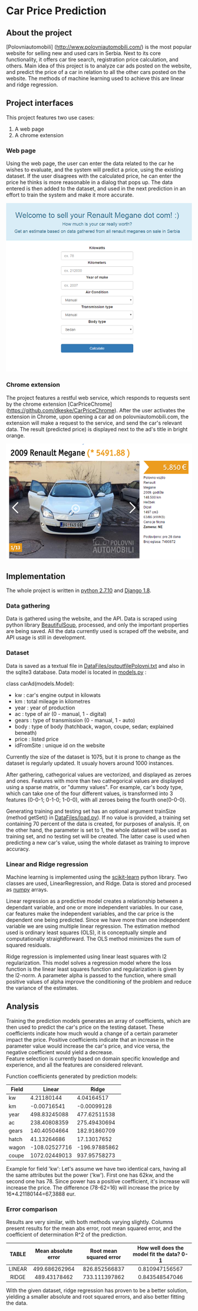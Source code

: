 # Car Price Prediction

## About the project

[Polovniautomobili] (http://www.polovniautomobili.com/) is the most popular website for selling new and used cars in Serbia. Next to its core functionality, it offers car tire search, registration price calculation, and others. Main idea of this project is to analyze car ads posted on the website, and predict the price of a car in relation to all the other cars posted on the website. The methods of machine learning used to achieve this are linear and ridge regression. 

## Project interfaces

This project features two use cases:

1. A web page
2. A chrome extension

### Web page

Using the web page, the user can enter the data related to the car he wishes to evaluate, and the system will predict a price, using the existing dataset. If the user disagrees with the calculated price, he can enter the price he thinks is more reasonable in a dialog that pops up. The data entered is then added to the dataset, and used in the next prediction in an effort to train the system and make it more accurate.

![Website screenshot](https://raw.githubusercontent.com/dkeske/CarPrice/master/pricePrediction/static/sellMegane.PNG "Website front page")

### Chrome extension

The project features a restful web service, which responds to requests sent by the chrome extension [CarPriceChrome] (https://github.com/dkeske/CarPriceChrome). After the user activates the extension in Chrome, upon opening a car ad on polovniautomobili.com, the extension will make a request to the service, and send the car's relevant data. The result (predicted price) is displayed next to the ad's title in bright orange.

![Extension screenshot](https://raw.githubusercontent.com/dkeske/CarPrice/master/pricePrediction/static/megane1.PNG "Extension screenshot")

## Implementation

The whole project is written in [python 2.7.10](https://www.python.org/downloads/release/python-2710/) and [Django 1.8](https://www.djangoproject.com/start/overview/). 

### Data gathering

Data is gathered using the website, and the API. Data is scraped using python library [BeautifulSoup](https://pypi.python.org/pypi/beautifulsoup4), processed, and only the important properties are being saved. All the data currently used is scraped off the website, and API usage is still in development. 

### Dataset

Data is saved as a textual file in [DataFiles/outputfilePolovni.txt](https://github.com/dkeske/CarPrice/blob/master/pricePrediction/DataFiles/outputfilePOLOVNI.txt) and also in the sqlite3 database. Data model is located in [models.py](https://github.com/dkeske/CarPrice/blob/master/pricePrediction/models.py) :

class carAd(models.Model):

- kw : car's engine output in kilowats
- km : total mileage in kilometres
- year : year of production
- ac : type of air  (0 - manual, 1 - digital)
- gears : type of transmission (0 - manual, 1 - auto)
- body : type of body (hatchback, wagon, coupe, sedan; explained beneath)
- price : listed price
- idFromSite : unique id on the website

Currently the size of the dataset is 1075, but it is prone to change as the dataset is regularly updated. It usualy hovers around 1000 instances.

After gathering, cathegorical values are vectorized, and displayed as zeroes and ones. Features with more than two cathegorical values are displayed using a sparse matrix, or "dummy values". For example, car's body type, which can take one of the four different values, is transformed into 3 features (0-0-1; 0-1-0; 1-0-0), with all zeroes being the fourth one(0-0-0).

Generating training and testing set has an optional argument trainSize (method getSet() in [DataFiles/load.py](https://github.com/dkeske/CarPrice/blob/master/pricePrediction/DataFiles/load.py)). If no value is provided, a training set containing 70 percent of the data is created, for purposes of analysis. If, on the other hand, the parameter is set to 1, the whole dataset will be used as training set, and no testing set will be created. The latter case is used when predicting a new car's value, using the whole dataset as training to improve accuracy.

### Linear and Ridge regression
Machine learning is implemented using the [scikit-learn](http://scikit-learn.org/stable/modules/linear_model.html) python library. Two classes are used, LinearRegression, and Ridge. Data is stored and procesed as [numpy](http://www.numpy.org/) arrays. 

Linear regression as a predictive model creates a relationship between a dependant variable, and one or more independent variables. In our case, car features make the independent variables, and the car price is the dependent one being predicted. Since we have more than one independent variable we are using multiple linear regression. The estimation method used is ordinary least squares (OLS), it is conceptually simple and computationally straightforward. The OLS method minimizes the sum of squared residuals.
 
Ridge regression is implemented using linear least squares with l2 regularization. This model solves a regression model where the loss function is the linear least squares function and regularization is given by the l2-norm. A parameter alpha is passed to the function, where small positive values of alpha improve the conditioning of the problem and reduce the variance of the estimates. 

## Analysis

Training the prediction models generates an array of coefficients, which are then used to predict the car's price on the testing dataset. These coefficients indicate how much would a change of a certain parameter impact the price. Positive coefficients indicate that an increase in the parameter value would increase the car's price, and vice versa, the negative coefficient would yield a decrease.  
Feature selection is currently based on domain specific knowledge and experience, and all the features are considered relevant. 

Function coefficients generated by prediction models: 

Field | Linear | Ridge
---|---| --- | 
kw | 4.21180144| 4.04164517
km | -0.00716541| -0.00099128
year | 498.83245088| 477.62511538
ac | 238.40808359| 275.49430694
gears | 140.40504664| 182.91860709
hatch | 41.13264686| 17.13017652
wagon | -108.02527716| -196.97885862
coupe | 1072.02449013| 937.95758273

Example for field 'kw':
Let's assume we have two identical cars, having all the same attributes but the power ('kw'). First one has 62kw, and the second one has 78. Since power has a positive coefficient, it's increase will increase the price. The difference (78-62=16) will increase the price by 16*4.21180144=67,3888 eur.

### Error comparison

Results are very similar, with both methods varying slightly. Columns present results for the mean abs error, root mean squared error, and the coefficient of determination R^2 of the prediction.

 TABLE  | Mean absolute error | Root mean squared error | How well does the model fit the data? 0-1 
:------:|:-------------------:|:-----------------------:|:-----------------------------------------:
 LINEAR | 499.686262964       | 826.852566837           | 0.810947156567                            
 RIDGE  | 489.43178462       | 733.111397862           | 0.843548547046                            

With the given dataset, ridge regression has proven to be a better solution, yielding a smaller absolute and root squared errors, and also better fitting the data. 














